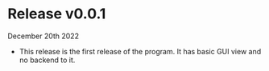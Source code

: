 # Release v0.0.1
December 20th 2022

- This release is the first release of the program. It has basic GUI view and no backend to it. 

